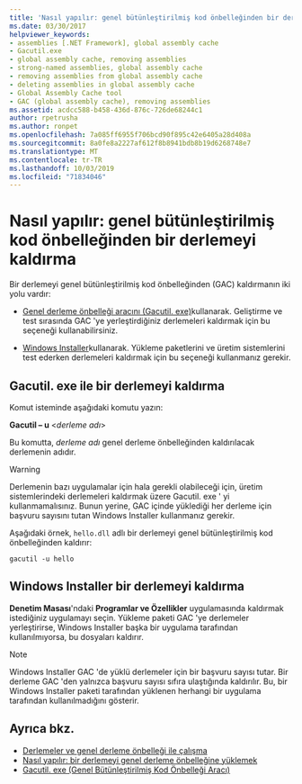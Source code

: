 ```yaml
---
title: 'Nasıl yapılır: genel bütünleştirilmiş kod önbelleğinden bir derlemeyi kaldırma'
ms.date: 03/30/2017
helpviewer_keywords:
- assemblies [.NET Framework], global assembly cache
- Gacutil.exe
- global assembly cache, removing assemblies
- strong-named assemblies, global assembly cache
- removing assemblies from global assembly cache
- deleting assemblies in global assembly cache
- Global Assembly Cache tool
- GAC (global assembly cache), removing assemblies
ms.assetid: acdcc588-b458-436d-876c-726de68244c1
author: rpetrusha
ms.author: ronpet
ms.openlocfilehash: 7a085ff6955f706bcd90f895c42e6405a28d408a
ms.sourcegitcommit: 8a0fe8a2227af612f8b8941bdb8b19d6268748e7
ms.translationtype: MT
ms.contentlocale: tr-TR
ms.lasthandoff: 10/03/2019
ms.locfileid: "71834046"
---
```

# <a name="how-to-remove-an-assembly-from-the-global-assembly-cache"></a>Nasıl yapılır: genel bütünleştirilmiş kod önbelleğinden bir derlemeyi kaldırma

Bir derlemeyi genel bütünleştirilmiş kod önbelleğinden (GAC) kaldırmanın iki yolu vardır:

- [Genel derleme önbelleği aracını (Gacutil. exe)](../tools/gacutil-exe-gac-tool.md)kullanarak. Geliştirme ve test sırasında GAC 'ye yerleştirdiğiniz derlemeleri kaldırmak için bu seçeneği kullanabilirsiniz.

- [Windows Installer](/windows/desktop/Msi/windows-installer-portal)kullanarak. Yükleme paketlerini ve üretim sistemlerini test ederken derlemeleri kaldırmak için bu seçeneği kullanmanız gerekir.

## <a name="removing-an-assembly-with-gacutilexe"></a>Gacutil. exe ile bir derlemeyi kaldırma

Komut isteminde aşağıdaki komutu yazın:

**Gacutil – u** \<*derleme adı*>

Bu komutta, *derleme adı* genel derleme önbelleğinden kaldırılacak derlemenin adıdır.

> [!WARNING]
> Derlemenin bazı uygulamalar için hala gerekli olabileceği için, üretim sistemlerindeki derlemeleri kaldırmak üzere Gacutil. exe ' yi kullanmamalısınız. Bunun yerine, GAC içinde yüklediği her derleme için başvuru sayısını tutan Windows Installer kullanmanız gerekir.

Aşağıdaki örnek, `hello.dll` adlı bir derlemeyi genel bütünleştirilmiş kod önbelleğinden kaldırır:

```console
gacutil -u hello
```

## <a name="removing-an-assembly-with-windows-installer"></a>Windows Installer bir derlemeyi kaldırma

**Denetim Masası**'ndaki **Programlar ve Özellikler** uygulamasında kaldırmak istediğiniz uygulamayı seçin. Yükleme paketi GAC 'ye derlemeler yerleştirirse, Windows Installer başka bir uygulama tarafından kullanılmıyorsa, bu dosyaları kaldırır.

> [!NOTE]
> Windows Installer GAC 'de yüklü derlemeler için bir başvuru sayısı tutar. Bir derleme GAC 'den yalnızca başvuru sayısı sıfıra ulaştığında kaldırılır. Bu, bir Windows Installer paketi tarafından yüklenen herhangi bir uygulama tarafından kullanılmadığını gösterir.

## <a name="see-also"></a>Ayrıca bkz.

- [Derlemeler ve genel derleme önbelleği ile çalışma](working-with-assemblies-and-the-gac.md)
- [Nasıl yapılır: bir derlemeyi genel derleme önbelleğine yüklemek](install-assembly-into-gac.md)
- [Gacutil. exe (Genel Bütünleştirilmiş Kod Önbelleği Aracı)](../tools/gacutil-exe-gac-tool.md)
